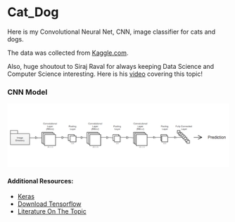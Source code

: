 # Cat_Dog
Here is my Convolutional Neural Net, CNN, image classifier for cats and dogs. 

The data was collected from [Kaggle.com](https://www.kaggle.com/c/dogs-vs-cats).

Also, huge shoutout to Siraj Raval for always keeping Data Science and Computer Science interesting. Here is his [video](https://www.youtube.com/watch?v=cAICT4Al5Ow) covering this topic!

### CNN Model
![CNN Model](https://github.com/Life-According-to-Jordan/Cat_Dog/blob/master/ConvNet.png)


#### Additional Resources:
* [Keras](https://keras.io/)
* [Download Tensorflow](https://www.tensorflow.org/install/)
* [Literature On The Topic](http://papers.nips.cc/book/advances-in-neural-information-processing-systems-28-2015)
